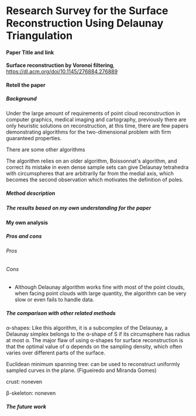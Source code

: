 # Research Survey for the Surface Reconstruction Using Delaunay Triangulation

#### Paper Title and link

**Surface reconstruction by Voronoi filtering**, https://dl.acm.org/doi/10.1145/276884.276889

#### Retell the paper

##### Background

Under the large amount of requirements of point cloud reconstruction in computer graphics, medical imaging and cartography, previously there are only heuristic solutions on reconstruction, at this time, there are few papers demonstrating algorithms for the two-dimensional problem with firm guaranteed properties.

There are some other algorithms

The algorithm relies on an older algorithm, Boissonnat's algorithm, and correct its mistake in even dense sample sets can give Delaunay tetrahedra with circumspheres that are arbitrarily far from the medial axis, which becomes the second observation which motivates the definition of poles.

##### Method description

##### The results based on my own understanding for the paper

#### My own analysis

##### Pros and cons

###### Pros

###### Cons

- Although Delaunay algorithm works fine with most of the point clouds, when facing point clouds with large quantity, the algorithm can be very slow or even fails to handle data.

##### The comparison with other related methods

α-shapes: Like this algorithm, it is a subcomplex  of the Delaunay, a Delaunay simplex belongs to the α-shape of S if its circumsphere has radius at most α. The major flaw of using α-shapes for surface reconstruction is that the optimal value of α depends on the sampling density, which often varies over different parts of the surface.

Euclidean minimum spanning tree: can be used to reconstruct uniformly sampled curves in the plane. (Figueiredo and Miranda Gomes)

crust: noneven

β-skeleton: noneven

##### The future work

